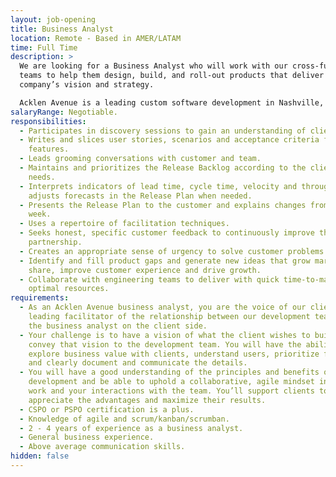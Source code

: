 ```yaml
---
layout: job-opening
title: Business Analyst
location: Remote - Based in AMER/LATAM
time: Full Time
description: >
  We are looking for a Business Analyst who will work with our cross-functional
  teams to help them design, build, and roll-out products that deliver the
  company’s vision and strategy. 

  Acklen Avenue is a leading custom software development in Nashville, Tennessee. 
salaryRange: Negotiable.
responsibilities:
  - Participates in discovery sessions to gain an understanding of client needs.
  - Writes and slices user stories, scenarios and acceptance criteria for
    features.
  - Leads grooming conversations with customer and team.
  - Maintains and prioritizes the Release Backlog according to the client's
    needs.
  - Interprets indicators of lead time, cycle time, velocity and throughput and
    adjusts forecasts in the Release Plan when needed.
  - Presents the Release Plan to the customer and explains changes from week to
    week.
  - Uses a repertoire of facilitation techniques.
  - Seeks honest, specific customer feedback to continuously improve the
    partnership.
  - Creates an appropriate sense of urgency to solve customer problems.
  - Identify and fill product gaps and generate new ideas that grow market
    share, improve customer experience and drive growth.
  - Collaborate with engineering teams to deliver with quick time-to-market and
    optimal resources.
requirements:
  - As an Acklen Avenue business analyst, you are the voice of our client and a
    leading facilitator of the relationship between our development teams and
    the business analyst on the client side.
  - Your challenge is to have a vision of what the client wishes to build and
    convey that vision to the development team. You will have the ability to
    explore business value with clients, understand users, prioritize features
    and clearly document and communicate the details.
  - You will have a good understanding of the principles and benefits of agile
    development and be able to uphold a collaborative, agile mindset in your
    work and your interactions with the team. You’ll support clients to
    appreciate the advantages and maximize their results.
  - CSPO or PSPO certification is a plus.
  - Knowledge of agile and scrum/kanban/scrumban.
  - 2 - 4 years of experience as a business analyst.
  - General business experience.
  - Above average communication skills.
hidden: false
---
```

